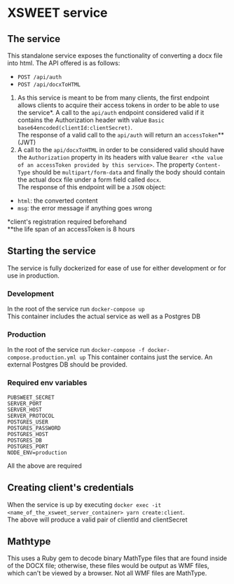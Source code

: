 # XSWEET service

## The service

This standalone service exposes the functionality of converting a docx file into html. The API offered is as follows:

- `POST /api/auth`
- `POST /api/docxToHTML`

1. As this service is meant to be from many clients, the first endpoint allows clients to acquire their access tokens in order to be able to use the service\*. A call to the `api/auth` endpoint considered valid if it contains the Authorization header with value `Basic base64encoded(clientId:clientSecret)`.  
   The response of a valid call to the `api/auth` will return an `accessToken`\*\* (JWT)
2. A call to the `api/docxToHTML` in order to be considered valid should have the `Authorization` property in its headers with value `Bearer <the value of an accessToken provided by this service>`. The property `Content-Type` should be `multipart/form-data` and finally the body should contain the actual docx file under a form field called `docx`.  
   The response of this endpoint will be a `JSON` object:

- `html`: the converted content
- `msg`: the error message if anything goes wrong

\*client's registration required beforehand  
\*\*the life span of an accessToken is 8 hours

## Starting the service

The service is fully dockerized for ease of use for either development or for use in production.

### Development

In the root of the service run `docker-compose up`  
This container includes the actual service as well as a Postgres DB

### Production

In the root of the service run `docker-compose -f docker-compose.production.yml up`
This container contains just the service. An external Postgres DB should be provided.

### Required env variables

```
PUBSWEET_SECRET
SERVER_PORT
SERVER_HOST
SERVER_PROTOCOL
POSTGRES_USER
POSTGRES_PASSWORD
POSTGRES_HOST
POSTGRES_DB
POSTGRES_PORT
NODE_ENV=production
```

All the above are required

## Creating client's credentials

When the service is up by executing `docker exec -it <name_of_the_xsweet_server_container> yarn create:client`.  
The above will produce a valid pair of clientId and clientSecret

## Mathtype

This uses a Ruby gem to decode binary MathType files that are found inside of the DOCX file; otherwise, these files would be output as WMF files, which can't be viewed by a browser. Not all WMF files are MathType.